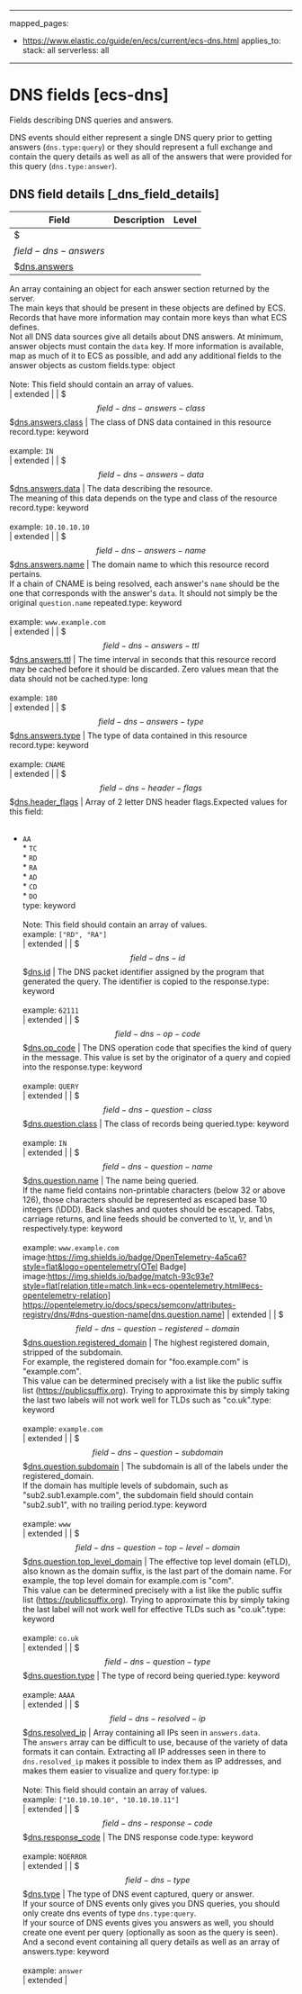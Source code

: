 <!-- This file is automatically generated. Don't edit it manually! -->
---
mapped_pages:
  - https://www.elastic.co/guide/en/ecs/current/ecs-dns.html
applies_to:
  stack: all
  serverless: all
---

# DNS fields [ecs-dns]

Fields describing DNS queries and answers.

DNS events should either represent a single DNS query prior to getting answers (`dns.type:query`) or they should represent a full exchange and contain the query details as well as all of the answers that were provided for this query (`dns.type:answer`).

## DNS field details [_dns_field_details]

| Field | Description | Level |
| --- | --- | --- |
| $$$field-dns-answers$$$[dns.answers](#field-dns-answers) |
An array containing an object for each answer section returned by the server.<br>The main keys that should be present in these objects are defined by ECS. Records that have more information may contain more keys than what ECS defines.<br>Not all DNS data sources give all details about DNS answers. At minimum, answer objects must contain the `data` key. If more information is available, map as much of it to ECS as possible, and add any additional fields to the answer objects as custom fields.type: object<br><br>
Note: This field should contain an array of values.<br>
 | extended |
| $$$field-dns-answers-class$$$[dns.answers.class](#field-dns-answers-class) |
The class of DNS data contained in this resource record.type: keyword<br><br>
example: `IN`<br> | extended |
| $$$field-dns-answers-data$$$[dns.answers.data](#field-dns-answers-data) |
The data describing the resource.<br>The meaning of this data depends on the type and class of the resource record.type: keyword<br><br>
example: `10.10.10.10`<br> | extended |
| $$$field-dns-answers-name$$$[dns.answers.name](#field-dns-answers-name) |
The domain name to which this resource record pertains.<br>If a chain of CNAME is being resolved, each answer's `name` should be the one that corresponds with the answer's `data`. It should not simply be the original `question.name` repeated.type: keyword<br><br>
example: `www.example.com`<br> | extended |
| $$$field-dns-answers-ttl$$$[dns.answers.ttl](#field-dns-answers-ttl) |
The time interval in seconds that this resource record may be cached before it should be discarded. Zero values mean that the data should not be cached.type: long<br><br>
example: `180`<br> | extended |
| $$$field-dns-answers-type$$$[dns.answers.type](#field-dns-answers-type) |
The type of data contained in this resource record.type: keyword<br><br>
example: `CNAME`<br> | extended |
| $$$field-dns-header-flags$$$[dns.header_flags](#field-dns-header-flags) |
Array of 2 letter DNS header flags.Expected values for this field:<br><br>
* `AA`<br>* `TC`<br>* `RD`<br>* `RA`<br>* `AD`<br>* `CD`<br>* `DO`<br>type: keyword<br><br>
Note: This field should contain an array of values.<br>
example: `["RD", "RA"]`<br> | extended |
| $$$field-dns-id$$$[dns.id](#field-dns-id) |
The DNS packet identifier assigned by the program that generated the query. The identifier is copied to the response.type: keyword<br><br>
example: `62111`<br> | extended |
| $$$field-dns-op-code$$$[dns.op_code](#field-dns-op-code) |
The DNS operation code that specifies the kind of query in the message. This value is set by the originator of a query and copied into the response.type: keyword<br><br>
example: `QUERY`<br> | extended |
| $$$field-dns-question-class$$$[dns.question.class](#field-dns-question-class) |
The class of records being queried.type: keyword<br><br>
example: `IN`<br> | extended |
| $$$field-dns-question-name$$$[dns.question.name](#field-dns-question-name) |
The name being queried.<br>If the name field contains non-printable characters (below 32 or above 126), those characters should be represented as escaped base 10 integers (\DDD). Back slashes and quotes should be escaped. Tabs, carriage returns, and line feeds should be converted to \t, \r, and \n respectively.type: keyword<br><br>
example: `www.example.com`<br>image:https://img.shields.io/badge/OpenTelemetry-4a5ca6?style=flat&logo=opentelemetry[OTel Badge] image:https://img.shields.io/badge/match-93c93e?style=flat[relation,title=match,link=ecs-opentelemetry.html#ecs-opentelemetry-relation] https://opentelemetry.io/docs/specs/semconv/attributes-registry/dns/#dns-question-name[dns.question.name] | extended |
| $$$field-dns-question-registered-domain$$$[dns.question.registered_domain](#field-dns-question-registered-domain) |
The highest registered domain, stripped of the subdomain.<br>For example, the registered domain for "foo.example.com" is "example.com".<br>This value can be determined precisely with a list like the public suffix list (https://publicsuffix.org). Trying to approximate this by simply taking the last two labels will not work well for TLDs such as "co.uk".type: keyword<br><br>
example: `example.com`<br> | extended |
| $$$field-dns-question-subdomain$$$[dns.question.subdomain](#field-dns-question-subdomain) |
The subdomain is all of the labels under the registered_domain.<br>If the domain has multiple levels of subdomain, such as "sub2.sub1.example.com", the subdomain field should contain "sub2.sub1", with no trailing period.type: keyword<br><br>
example: `www`<br> | extended |
| $$$field-dns-question-top-level-domain$$$[dns.question.top_level_domain](#field-dns-question-top-level-domain) |
The effective top level domain (eTLD), also known as the domain suffix, is the last part of the domain name. For example, the top level domain for example.com is "com".<br>This value can be determined precisely with a list like the public suffix list (https://publicsuffix.org). Trying to approximate this by simply taking the last label will not work well for effective TLDs such as "co.uk".type: keyword<br><br>
example: `co.uk`<br> | extended |
| $$$field-dns-question-type$$$[dns.question.type](#field-dns-question-type) |
The type of record being queried.type: keyword<br><br>
example: `AAAA`<br> | extended |
| $$$field-dns-resolved-ip$$$[dns.resolved_ip](#field-dns-resolved-ip) |
Array containing all IPs seen in `answers.data`.<br>The `answers` array can be difficult to use, because of the variety of data formats it can contain. Extracting all IP addresses seen in there to `dns.resolved_ip` makes it possible to index them as IP addresses, and makes them easier to visualize and query for.type: ip<br><br>
Note: This field should contain an array of values.<br>
example: `["10.10.10.10", "10.10.10.11"]`<br> | extended |
| $$$field-dns-response-code$$$[dns.response_code](#field-dns-response-code) |
The DNS response code.type: keyword<br><br>
example: `NOERROR`<br> | extended |
| $$$field-dns-type$$$[dns.type](#field-dns-type) |
The type of DNS event captured, query or answer.<br>If your source of DNS events only gives you DNS queries, you should only create dns events of type `dns.type:query`.<br>If your source of DNS events gives you answers as well, you should create one event per query (optionally as soon as the query is seen). And a second event containing all query details as well as an array of answers.type: keyword<br><br>
example: `answer`<br> | extended |


